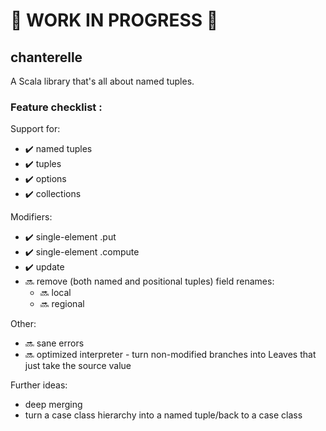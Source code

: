 # 🚧 WORK IN PROGRESS 🚧

## chanterelle

A Scala library that's all about named tuples.

### Feature checklist :

Support for:
* :heavy_check_mark: named tuples
* :heavy_check_mark: tuples
* :heavy_check_mark: options
* :heavy_check_mark: collections

Modifiers:
* :heavy_check_mark: single-element .put
* :heavy_check_mark: single-element .compute
* :heavy_check_mark: update
* 🔜 remove (both named and positional tuples)
  field renames:
    * 🔜 local
    * 🔜 regional

Other:
  * 🔜 sane errors
  * 🔜 optimized interpreter - turn non-modified branches into Leaves that just take the source value

Further ideas:
  * deep merging
  * turn a case class hierarchy into a named tuple/back to a case class
